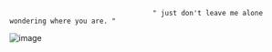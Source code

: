                                        " just don't leave me alone wondering where you are. "

 ![image](https://github.com/user-attachments/assets/b8385344-ae71-48cb-925f-1c8cfaa3c3aa)






